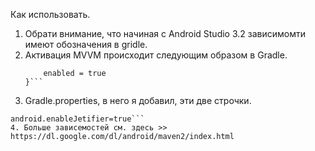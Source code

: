 Как использовать.

1.  Обрати внимание, что начиная с Android Studio 3.2 зависимомти имеют обозначения в gridle.
2.  Активация MVVM происходит следующим образом в Gradle.
    ```dataBinding {
        enabled = true
    }```
3.  Gradle.properties, в него я добавил, эти две строчки.
```android.useAndroidX=true
android.enableJetifier=true```
4. Больше зависемостей см. здесь >> https://dl.google.com/dl/android/maven2/index.html
